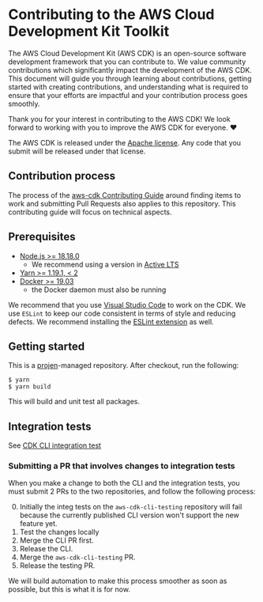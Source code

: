 # Contributing to the AWS Cloud Development Kit Toolkit

The AWS Cloud Development Kit (AWS CDK) is an open-source software development
framework that you can contribute to. We value community contributions which
significantly impact the development of the AWS CDK. This document will guide
you through learning about contributions, getting started with creating
contributions, and understanding what is required to ensure that your efforts
are impactful and your contribution process goes smoothly.

Thank you for your interest in contributing to the AWS CDK! We look forward to
working with you to improve the AWS CDK for everyone. ❤️

The AWS CDK is released under the [Apache license](http://aws.amazon.com/apache2.0/).
Any code that you submit will be released under that license.

## Contribution process

The process of the [aws-cdk Contributing
Guide](https://github.com/aws/aws-cdk/blob/main/CONTRIBUTING.md) around finding
items to work and submitting Pull Requests also applies to this repository. This
contributing guide will focus on technical aspects.

## Prerequisites

- [Node.js >= 18.18.0](https://nodejs.org/download/release/latest-v18.x/)
  - We recommend using a version in [Active LTS](https://nodejs.org/en/about/releases/)
- [Yarn >= 1.19.1, < 2](https://yarnpkg.com/lang/en/docs/install)
- [Docker >= 19.03](https://docs.docker.com/get-docker/)
  - the Docker daemon must also be running

We recommend that you use [Visual Studio Code](https://code.visualstudio.com/)
to work on the CDK.  We use `ESLint` to keep our code consistent in terms of
style and reducing defects. We recommend installing the [ESLint
extension](https://marketplace.visualstudio.com/items?itemName=dbaeumer.vscode-eslint)
as well.

## Getting started

This is a [projen](https://github.com/projen/projen)-managed repository. After checkout, run the following:

```shell
$ yarn
$ yarn build
```

This will build and unit test all packages.

## Integration tests

See [CDK CLI integration test](./packages/@aws-cdk-testing/cli-integ/README.md)

### Submitting a PR that involves changes to integration tests

When you make a change to both the CLI and the integration tests, you must submit 2 PRs to
the two repositories, and follow the following process:

0. Initially the integ tests on the `aws-cdk-cli-testing` repository will fail because
   the currently published CLI version won't support the new feature yet.
1. Test the changes locally
2. Merge the CLI PR first.
3. Release the CLI.
4. Merge the `aws-cdk-cli-testing` PR.
5. Release the testing PR.

We will build automation to make this process smoother as soon as possible, but
this is what it is for now.

